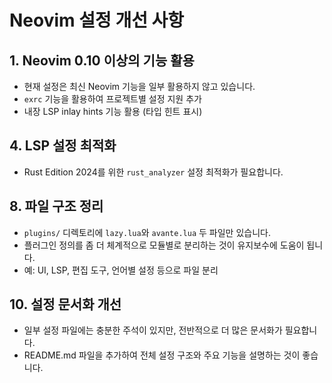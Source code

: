 # Neovim 설정 개선 사항

## 1. Neovim 0.10 이상의 기능 활용

- 현재 설정은 최신 Neovim 기능을 일부 활용하지 않고 있습니다.
- `exrc` 기능을 활용하여 프로젝트별 설정 지원 추가
- 내장 LSP inlay hints 기능 활용 (타입 힌트 표시)

## 4. LSP 설정 최적화

- Rust Edition 2024를 위한 `rust_analyzer` 설정 최적화가 필요합니다.

## 8. 파일 구조 정리

- `plugins/` 디렉토리에 `lazy.lua`와 `avante.lua` 두 파일만 있습니다.
- 플러그인 정의를 좀 더 체계적으로 모듈별로 분리하는 것이 유지보수에 도움이 됩니다.
- 예: UI, LSP, 편집 도구, 언어별 설정 등으로 파일 분리

## 10. 설정 문서화 개선

- 일부 설정 파일에는 충분한 주석이 있지만, 전반적으로 더 많은 문서화가 필요합니다.
- README.md 파일을 추가하여 전체 설정 구조와 주요 기능을 설명하는 것이 좋습니다.
